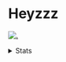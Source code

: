 # Heyzzz  

[![.](https://skillicons.dev/icons?i=js,ts,nextjs,nestjs,mongodb)](https://skillicons.dev)  

<details>
<summary>Stats</summary
<!--START_SECTION:waka-->

```txt
TypeScript   2 hrs 22 mins   ███████████▒░░░░░░░░░░░░░   45.54 %
Rust         2 hrs 9 mins    ██████████▒░░░░░░░░░░░░░░   41.38 %
JSON         29 mins         ██▒░░░░░░░░░░░░░░░░░░░░░░   09.54 %
TOML         5 mins          ▒░░░░░░░░░░░░░░░░░░░░░░░░   01.76 %
YAML         3 mins          ▒░░░░░░░░░░░░░░░░░░░░░░░░   01.06 %
```

<!--END_SECTION:waka-->
</details>
